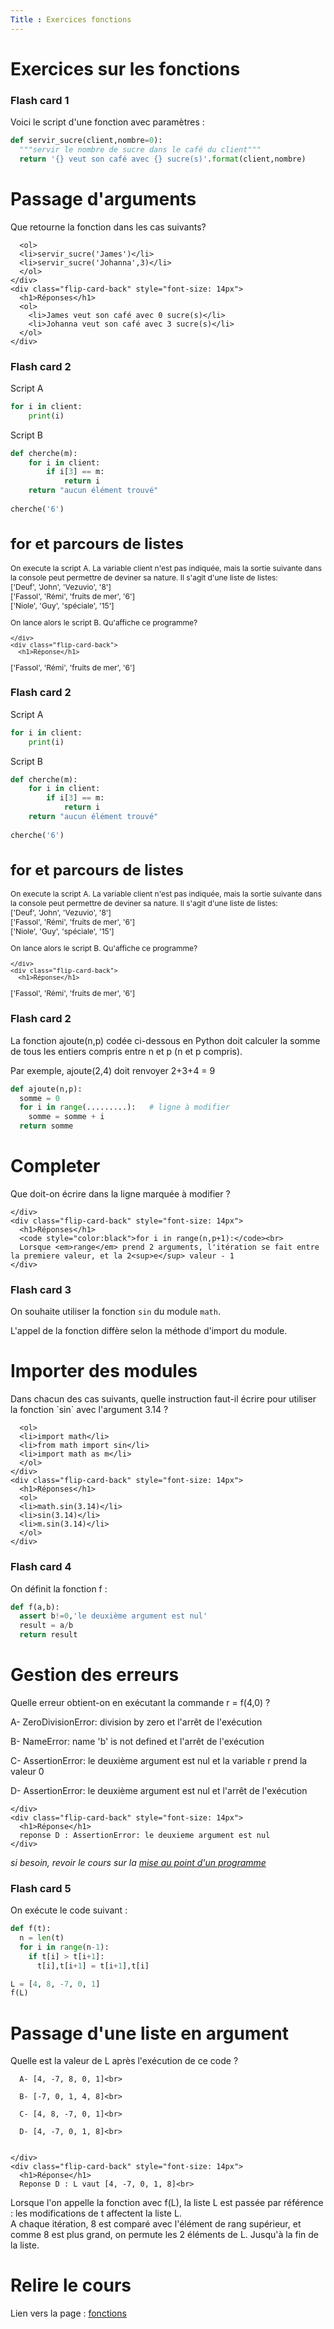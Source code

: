 ```yaml
---
Title : Exercices fonctions
---
```


# Exercices sur les fonctions

### Flash card 1

Voici le script d'une fonction avec paramètres : 

```python
def servir_sucre(client,nombre=0):
  """servir le nombre de sucre dans le café du client"""
  return '{} veut son café avec {} sucre(s)'.format(client,nombre)
```

<div class="flip-card">
  <div class="flip-card-inner">
    <div class="flip-card-front" style="font-size: 14px">
      <h1>Passage d'arguments</h1>
      Que retourne la fonction dans les cas suivants?

      <ol>
      <li>servir_sucre('James')</li>
      <li>servir_sucre('Johanna',3)</li>
      </ol>
    </div>
    <div class="flip-card-back" style="font-size: 14px">
      <h1>Réponses</h1>
      <ol>
        <li>James veut son café avec 0 sucre(s)</li>
        <li>Johanna veut son café avec 3 sucre(s)</li>
      </ol>
    </div>
  </div>
</div>

### Flash card 2

Script A 

```python
for i in client:
    print(i)
```

Script B

```python
def cherche(m):
    for i in client:
        if i[3] == m:
            return i
    return "aucun élément trouvé"
        
cherche('6')
```



<div class="flip-card">
  <div class="flip-card-inner">
    <div class="flip-card-front" style="font-size: 12px">
      <h1>for et parcours de listes</h1>
      <p>On execute la script A. La variable client n'est pas indiquée, mais la sortie suivante dans la console peut permettre de deviner sa nature. Il s'agit d'une liste de listes:<br>
        ['Deuf', 'John', 'Vezuvio', '8']<br>
['Fassol', 'Rémi', 'fruits de mer', '6']<br>
['Niole', 'Guy', 'spéciale', '15']<br></p>
<p>
On lance alors le script B. Qu'affiche ce programme?
</p>
     
    </div>
    <div class="flip-card-back">
      <h1>Réponse</h1>
['Fassol', 'Rémi', 'fruits de mer', '6']
    </div>
  </div>
</div>

### Flash card 2

Script A 

```python
for i in client:
    print(i)
```

Script B

```python
def cherche(m):
    for i in client:
        if i[3] == m:
            return i
    return "aucun élément trouvé"
        
cherche('6')
```



<div class="flip-card">
  <div class="flip-card-inner">
    <div class="flip-card-front" style="font-size: 12px">
      <h1>for et parcours de listes</h1>
      <p>On execute la script A. La variable client n'est pas indiquée, mais la sortie suivante dans la console peut permettre de deviner sa nature. Il s'agit d'une liste de listes:<br>
        ['Deuf', 'John', 'Vezuvio', '8']<br>
['Fassol', 'Rémi', 'fruits de mer', '6']<br>
['Niole', 'Guy', 'spéciale', '15']<br></p>
<p>
On lance alors le script B. Qu'affiche ce programme?
</p>
     
    </div>
    <div class="flip-card-back">
      <h1>Réponse</h1>
['Fassol', 'Rémi', 'fruits de mer', '6']
    </div>
  </div>
</div>

### Flash card 2

La fonction ajoute(n,p) codée ci-dessous en Python doit calculer la somme de tous les entiers compris entre n et p (n et p compris).

Par exemple, ajoute(2,4) doit renvoyer 2+3+4 = 9

```python
def ajoute(n,p):
  somme = 0
  for i in range(.........):   # ligne à modifier
    somme = somme + i
  return somme
```

<div class="flip-card">
  <div class="flip-card-inner">
    <div class="flip-card-front" style="font-size: 14px">
      <h1>Completer</h1>
      Que doit-on écrire dans la ligne marquée à modifier ?


    </div>
    <div class="flip-card-back" style="font-size: 14px">
      <h1>Réponses</h1>
      <code style="color:black">for i in range(n,p+1):</code><br>
      Lorsque <em>range</em> prend 2 arguments, l'itération se fait entre la premiere valeur, et la 2<sup>e</sup> valeur - 1
    </div>
  </div>
</div>

### Flash card 3
On souhaite utiliser la fonction `sin` du module `math`.

L'appel de la fonction diffère selon la méthode d'import du module. 







<div class="flip-card">
  <div class="flip-card-inner">
    <div class="flip-card-front" style="font-size: 14px">
      <h1>Importer des modules</h1>
      Dans chacun des cas suivants, quelle instruction faut-il écrire pour utiliser la fonction `sin` avec l'argument 3.14 ?

      <ol>
      <li>import math</li>
      <li>from math import sin</li>
      <li>import math as m</li>
      </ol>
    </div>
    <div class="flip-card-back" style="font-size: 14px">
      <h1>Réponses</h1>
      <ol>
      <li>math.sin(3.14)</li>
      <li>sin(3.14)</li>
      <li>m.sin(3.14)</li>
      </ol>
    </div>
  </div>
</div>

### Flash card 4

On définit la fonction f :

```python
def f(a,b):
  assert b!=0,'le deuxième argument est nul'
  result = a/b
  return result
```


<div class="flip-card">
  <div class="flip-card-inner">
    <div class="flip-card-front" style="font-size: 14px">
      <h1>Gestion des erreurs</h1>
      <p>
      Quelle erreur obtient-on en exécutant la commande r = f(4,0) ?</p>
      <p>
        A- ZeroDivisionError: division by zero et l'arrêt de l'exécution<br>

B- NameError: name 'b' is not defined et l'arrêt de l'exécution<br>

C- AssertionError: le deuxième argument est nul et la variable r prend la valeur 0<br>

D- AssertionError: le deuxième argument est nul et l'arrêt de l'exécution
      </p>


    </div>
    <div class="flip-card-back" style="font-size: 14px">
      <h1>Réponse</h1>
      reponse D : AssertionError: le deuxieme argument est nul
    </div>
  </div>
</div>

*si besoin, revoir le cours sur la [mise au point d'un programme](docs/NSI/langages/page5/)*

### Flash card 5
On exécute le code suivant :

```python
def f(t):
  n = len(t)
  for i in range(n-1):
    if t[i] > t[i+1]:
      t[i],t[i+1] = t[i+1],t[i]

L = [4, 8, -7, 0, 1]
f(L)
```






<div class="flip-card">
  <div class="flip-card-inner">
    <div class="flip-card-front" style="font-size: 14px">
      <h1>Passage d'une liste en argument</h1>
      <p>
      Quelle est la valeur de L après l'exécution de ce code ?</p>


      A- [4, -7, 8, 0, 1]<br>

      B- [-7, 0, 1, 4, 8]<br>

      C- [4, 8, -7, 0, 1]<br>

      D- [4, -7, 0, 1, 8]<br>


    </div>
    <div class="flip-card-back" style="font-size: 14px">
      <h1>Réponse</h1>
      Reponse D : L vaut [4, -7, 0, 1, 8]<br>
Lorsque l'on appelle la fonction avec f(L), la liste L est passée par référence : les modifications de t affectent la liste L.<br>
A chaque itération, 8 est comparé avec l'élément de rang supérieur, et comme 8 est plus grand, on permute les 2 éléments de L. Jusqu'à la fin de la liste.
    </div>
  </div>
</div>

# Relire le cours
Lien vers la page : <a href="/docs/python/pages/fonctions/page1/">fonctions</a>


<script>
let selector, cards, makeActive;
let elems = [];
var check = false;

selector = '.flip-card';

cards = document.querySelectorAll(selector);


makeActive = function () {
    /* attention petite erreur de script
    pour que ca fonctionne il faut un nombre impair de cartes
    */ 
    for (let i = 0; i < cards.length; i++){
      check=!check;
      //console.log(cards[i].childNodes[1].classList);
      elems[i] = cards[i].childNodes[1];
      elems[i].classList.remove('active');
      }
    if (check) {
    this.childNodes[1].classList.add('active');}
};

for (let i = 0; i < cards.length; i++)
    cards[i].addEventListener('mousedown', makeActive);
</script>
